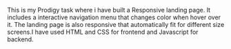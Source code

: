 This is my Prodigy task where i have built a Responsive landing page. It includes a interactive navigation menu that changes color when hover over it. The landing page is also responsive that automatically fit for different size screens.I have used HTML and CSS for frontend and Javascript for backend.
